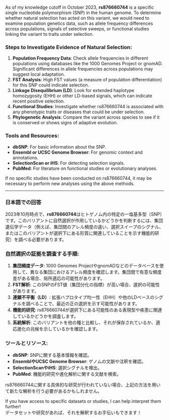 As of my knowledge cutoff in October 2023, **rs876660744** is a specific single nucleotide polymorphism (SNP) in the human genome. To determine whether natural selection has acted on this variant, we would need to examine population genetics data, such as allele frequency differences across populations, signals of selective sweeps, or functional studies linking the variant to traits under selection.

### Steps to Investigate Evidence of Natural Selection:
1. **Population Frequency Data**: Check allele frequencies in different populations using databases like the 1000 Genomes Project or gnomAD. Significant differences in allele frequencies across populations may suggest local adaptation.
2. **FST Analysis**: High FST values (a measure of population differentiation) for this SNP could indicate selection.
3. **Linkage Disequilibrium (LD)**: Look for extended haplotype homozygosity (EHH) or other LD-based signals, which can indicate recent positive selection.
4. **Functional Studies**: Investigate whether rs876660744 is associated with any phenotypic traits or diseases that could be under selection.
5. **Phylogenetic Analysis**: Compare the variant across species to see if it is conserved or shows signs of adaptive evolution.

### Tools and Resources:
- **dbSNP**: For basic information about the SNP.
- **Ensembl or UCSC Genome Browser**: For genomic context and annotations.
- **SelectionScan or iHS**: For detecting selection signals.
- **PubMed**: For literature on functional studies or evolutionary analyses.

If no specific studies have been conducted on rs876660744, it may be necessary to perform new analyses using the above methods.

---

### 日本語での回答
2023年10月時点で、**rs876660744**はヒトゲノム内の特定の一塩基多型（SNP）です。このバリアントに自然選択が作用しているかどうかを判断するには、集団遺伝学データ（例えば、集団間のアレル頻度の違い、選択スイープのシグナル、またはこのバリアントが選択下にある形質に関連していることを示す機能的研究）を調べる必要があります。

### 自然選択の証拠を調査する手順:
1. **集団頻度データ**: 1000 Genomes ProjectやgnomADなどのデータベースを使用して、異なる集団におけるアレル頻度を確認します。集団間で有意な頻度差がある場合、局所適応の可能性があります。
2. **FST解析**: このSNPのFST値（集団分化の指標）が高い場合、選択の可能性があります。
3. **連鎖不平衡（LD）**: 拡張ハプロタイプ均一性（EHH）や他のLDベースのシグナルを調べることで、最近の正の選択を示す可能性があります。
4. **機能的研究**: rs876660744が選択下にある可能性のある表現型や疾患に関連しているかどうかを調査します。
5. **系統解析**: このバリアントを他の種と比較し、それが保存されているか、適応進化の兆候を示しているかを確認します。

### ツールとリソース:
- **dbSNP**: SNPに関する基本情報を確認。
- **EnsemblやUCSC Genome Browser**: ゲノムの文脈や注釈を確認。
- **SelectionScanやiHS**: 選択シグナルを検出。
- **PubMed**: 機能的研究や進化解析に関する文献を検索。

rs876660744に関する具体的な研究が行われていない場合、上記の方法を用いて新たな解析を行う必要があるかもしれません。

If you have access to specific datasets or studies, I can help interpret them further!  
データセットや研究があれば、それを解釈するお手伝いもできます！